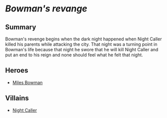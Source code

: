 # *Bowman's revange*

## Summary

Bowman's revenge begins when the dark night happened when Night Caller killed his parents while attacking the city.
That night was a turning point in Bowman's life because that night he swore that he will kill Night Caller and put an end to his reign
and none should feel what he felt that night.

## Heroes
- [Miles Bowman](../pictures/miles_bowman.png)


## Villains
- [Night Caller](../pictures/night_caller.jpg)
